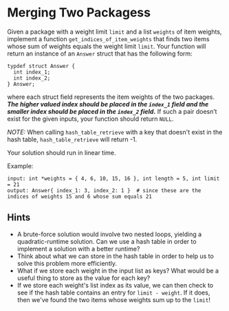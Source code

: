 # Merging Two Packagess

Given a package with a weight limit `limit` and a list `weights` of item weights, implement a function `get_indices_of_item_weights` that finds two items whose sum of weights equals the weight limit `limit`. Your function will return an instance of an `Answer` struct that has the following form:
```
typdef struct Answer {
  int index_1;
  int index_2;
} Answer;
```
where each struct field represents the item weights of the two packages. _**The higher valued index should be placed in the `index_1` field and the smaller index should be placed in the `index_2` field.**_ If such a pair doesn’t exist for the given inputs, your function should return `NULL`.

_NOTE:_ When calling `hash_table_retrieve` with a key that doesn't exist in the hash table, `hash_table_retrieve` will return -1. 

Your solution should run in linear time.

Example:
```
input: int *weights = { 4, 6, 10, 15, 16 }, int length = 5, int limit = 21
output: Answer{ index_1: 3, index_2: 1 }  # since these are the indices of weights 15 and 6 whose sum equals 21
```

## Hints
 
* A brute-force solution would involve two nested loops, yielding a quadratic-runtime solution. Can we use a hash table in order to implement a solution with a better runtime?
* Think about what we can store in the hash table in order to help us to solve this problem more efficiently. 
* What if we store each weight in the input list as keys? What would be a useful thing to store as the value for each key? 
* If we store each weight's list index as its value, we can then check to see if the hash table contains an entry for `limit - weight`. If it does, then we've found the two items whose weights sum up to the `limit`!
